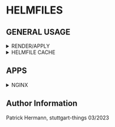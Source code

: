 # HELMFILES

## GENERAL USAGE

<details><summary>RENDER/APPLY</summary>

</details>

<details><summary>HELMFILE CACHE</summary>

```bash
# SET CACHE DIR AND EXECUTE HELMFILE OPERATION (WHICH IS PULLING)
export HELMFILE_CACHE_HOME=/tmp/helmfile
helmfile template/pull/apply

# CHECK DOWNLOAD GIT REPO STRUCTURE
ls -lta /tmp/helmfile

# DELETE CACHE FOR TRY 'N ERROR W/ GIT SOURCES
rm -rf /tmp/helmfile
```

</details>


## APPS

<details><summary>NGINX</summary>

```bash
cat <<EOF > nginx.yaml
---
helmfiles:
  - path: git::https://github.com/stuttgart-things/flux.git@helmfiles/nginx.yaml?ref=feature/add-keycloak
    values:
      - serviceType: ClusterIP
EOF

helmfile tempplate -f nginx.yaml
```

</details>


Author Information
------------------
Patrick Hermann, stuttgart-things 03/2023
